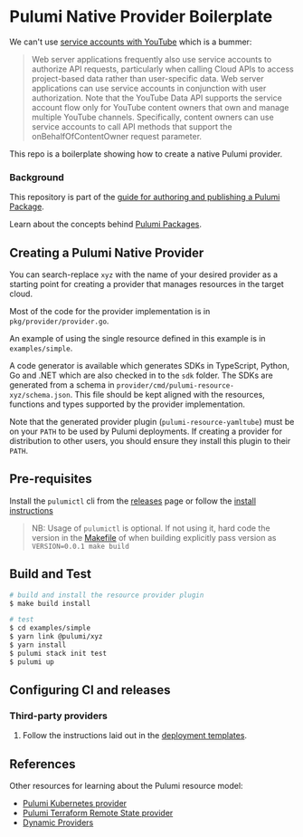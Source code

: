 # Pulumi Native Provider Boilerplate

We can't use [service accounts with YouTube](https://developers.google.com/youtube/v3/guides/auth/server-side-web-apps) which is a bummer:

> Web server applications frequently also use service accounts to authorize API requests, particularly when calling Cloud APIs to access project-based data rather than user-specific data. Web server applications can use service accounts in conjunction with user authorization. Note that the YouTube Data API supports the service account flow only for YouTube content owners that own and manage multiple YouTube channels. Specifically, content owners can use service accounts to call API methods that support the onBehalfOfContentOwner request parameter.

This repo is a boilerplate showing how to create a native Pulumi provider.

### Background

This repository is part of the [guide for authoring and publishing a Pulumi Package](https://www.pulumi.com/docs/guides/pulumi-packages/how-to-author).

Learn about the concepts behind [Pulumi Packages](https://www.pulumi.com/docs/guides/pulumi-packages/#pulumi-packages).

## Creating a Pulumi Native Provider

You can search-replace `xyz` with the name of your desired provider as a starting point for creating a provider that manages resources in the target cloud.

Most of the code for the provider implementation is in `pkg/provider/provider.go`.

An example of using the single resource defined in this example is in `examples/simple`.

A code generator is available which generates SDKs in TypeScript, Python, Go and .NET which are also checked in to the `sdk` folder. The SDKs are generated from a schema in `provider/cmd/pulumi-resource-xyz/schema.json`. This file should be kept aligned with the resources, functions and types supported by the provider implementation.

Note that the generated provider plugin (`pulumi-resource-yamltube`) must be on your `PATH` to be used by Pulumi deployments. If creating a provider for distribution to other users, you should ensure they install this plugin to their `PATH`.

## Pre-requisites

Install the `pulumictl` cli from the [releases](https://github.com/pulumi/pulumictl/releases) page or follow the [install instructions](https://github.com/pulumi/pulumictl#installation)

> NB: Usage of `pulumictl` is optional. If not using it, hard code the version in the [Makefile](Makefile) of when building explicitly pass version as `VERSION=0.0.1 make build`

## Build and Test

```bash
# build and install the resource provider plugin
$ make build install

# test
$ cd examples/simple
$ yarn link @pulumi/xyz
$ yarn install
$ pulumi stack init test
$ pulumi up
```

## Configuring CI and releases

### Third-party providers

1. Follow the instructions laid out in the [deployment templates](./deployment-templates/README-DEPLOYMENT.md).

## References

Other resources for learning about the Pulumi resource model:

- [Pulumi Kubernetes provider](https://github.com/pulumi/pulumi-kubernetes/blob/master/provider/pkg/provider/provider.go)
- [Pulumi Terraform Remote State provider](https://github.com/pulumi/pulumi-terraform/blob/master/provider/cmd/pulumi-resource-terraform/provider.go)
- [Dynamic Providers](https://www.pulumi.com/docs/intro/concepts/programming-model/#dynamicproviders)
